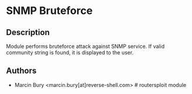 # SNMP Bruteforce

## Description
Module performs bruteforce attack against SNMP service. If valid community string is found, it is displayed to the user.

## Authors
* Marcin Bury <marcin.bury[at]reverse-shell.com> # routersploit module

